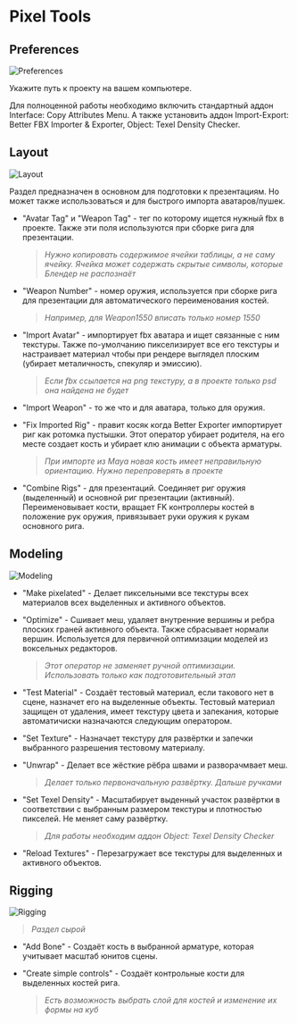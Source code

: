 # Pixel Tools
## Preferences
![Preferences](https://github.com/Morphinometr/Pixel_Tools/blob/readme/images/preferences.png)

Укажите путь к проекту на вашем компьютере.

Для полноценной работы необходимо включить стандартный аддон Interface: Copy Attributes Menu. А также установить аддон Import-Export: Better FBX Importer & Exporter, Object: Texel Density Checker.

## Layout
![Layout](https://github.com/Morphinometr/Pixel_Tools/blob/readme/images/layout.png)

Раздел предназначен в основном для подготовки к презентациям. Но может также использоваться и для быстрого импорта аватаров/пушек.

* "Avatar Tag" и "Weapon Tag" - тег по которому ищется нужный fbx в проекте. Также эти поля используются при сборке рига для презентации.
  > *Нужно копировать содержимое ячейки таблицы, а не саму ячейку. Ячейка может содержать скрытые символы, которые Блендер не распознаёт*

* "Weapon Number" - номер оружия, используется при сборке рига для презентации для автоматического переименования костей.
  > *Например, для Weapon1550 вписать только номер 1550*

* "Import Avatar" - импортирует fbx аватара и ищет связанные с ним текстуры. Также по-умолчанию пикселизирует все его текстуры и настраивает материал чтобы при рендере выглядел плоским (убирает металичность, спекуляр и эмиссию).
  > *Если fbx ссылается на png текстуру, а в проекте только psd она найдена не будет*

* "Import Weapon" - то же что и для аватара, только для оружия.

* "Fix Imported Rig" - правит косяк когда Better Exporter импортирует риг как ротомка пустышки. Этот оператор убирает родителя, на его месте создает кость и убирает клю анимации с объекта арматуры.
  > *При импорте из Maya новая кость имеет неправильную ориентацию. Нужно перепроверять в проекте*

* "Combine Rigs" - для презентаций. Соединяет риг оружия (выделенный) и основной риг презентации (активный). Переименовывает кости, вращает FK контроллеры костей в положение рук оружия, привязывает руки оружия к рукам основного рига.


## Modeling
![Modeling](https://github.com/Morphinometr/Pixel_Tools/blob/readme/images/modeling.png)

* "Make pixelated" - Делает пиксельными все текстуры всех материалов всех выделенных и активного объектов.

* "Optimize" - Сшивает меш, удаляет внутренние вершины и ребра плоских граней активного объекта. Также сбрасывает нормали вершин. Используется для первичной оптимизации моделей из воксельных редакторов. 
  > *Этот оператор не заменяет ручной оптимизации. Использовать только как подготовительный этап*

* "Test Material" - Создаёт тестовый материал, если такового нет в сцене, назначет его на выделенные объекты. Тестовый материал защищен от удаления, имеет текстуру цвета и запекания, которые автоматичиски назначаются следующим оператором.

* "Set Texture" - Назначает текстуру для развёртки и запечки выбранного разрешения тестовому материалу.

* "Unwrap" - Делает все жёсткие рёбра швами и разворачмвает меш.
  > *Делает только первоначальную развёртку. Дальше ручками*

* "Set Texel Density" - Масштабирует выденный участок развёртки в соответствии с выбранным размером текстуры и плотностью пикселей. Не меняет саму развёртку.
  > *Для работы необходим аддон Object: Texel Density Checker*

* "Reload Textures" - Перезагружает все текстуры для выделенных и активного объектов.

## Rigging
![Rigging](https://github.com/Morphinometr/Pixel_Tools/blob/readme/images/rigging.png)

> *Раздел сырой*

* "Add Bone" - Создаёт кость в выбранной арматуре, которая учитывает масштаб юнитов сцены.

* "Create simple controls" - Создаёт контрольные кости для выделенных костей рига. 
  > *Есть возможность выбрать слой для костей и изменение их формы на куб*